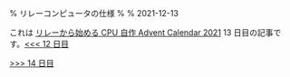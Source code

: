 % リレーコンピュータの仕様
%
% 2021-12-13

これは [リレーから始める CPU 自作 Advent Calendar 2021](https://adventar.org/calendars/7052) 13 日目の記事です。[<<< 12 日目](../Day12_ComputerSystem/)

[>>> 14 日目](../Day14_MemoryMap/)
